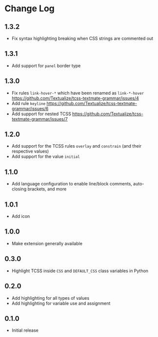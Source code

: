 # Change Log

## 1.3.2

- Fix syntax highlighting breaking when CSS strings are commented out

## 1.3.1

- Add support for `panel` border type

## 1.3.0

- Fix rules `link-hover-*` which have been renamed as `link-*-hover` https://github.com/Textualize/tcss-textmate-grammar/issues/4
- Add rule `keyline` https://github.com/Textualize/tcss-textmate-grammar/issues/6
- Add support for nested TCSS https://github.com/Textualize/tcss-textmate-grammar/issues/7

## 1.2.0

- Add support for the TCSS rules `overlay` and `constrain` (and their respective values)
- Add support for the value `initial`

## 1.1.0

- Add language configuration to enable line/block comments, auto-closing brackets, and more

## 1.0.1

- Add icon

## 1.0.0

- Make extension generally available

## 0.3.0

- Highlight TCSS inside `CSS` and `DEFAULT_CSS` class variables in Python

## 0.2.0

- Add highlighting for all types of values
- Add highlighting for variable use and assignment

## 0.1.0

- Initial release

